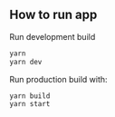 ## How to run app

Run development build

```bash
yarn
yarn dev
```

Run production build with:

```bash
yarn build
yarn start
```
